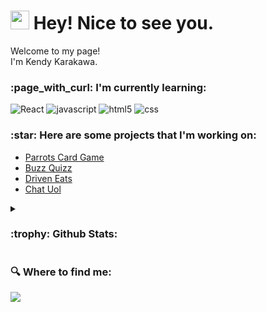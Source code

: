 <h1><img src="https://emojis.slackmojis.com/emojis/images/1531849430/4246/blob-sunglasses.gif?1531849430" width="30"/> Hey! Nice to see you.</h1>


<p>Welcome to my page! </br> I'm Kendy Karakawa.

<!-- <h3>Things I code with</h3> -->
<h3>:page_with_curl: I'm currently learning:</h3>

<p>
<img alt="React" src="https://img.shields.io/badge/React-20232A?style=for-the-badge&logo=react&logoColor=61DAFB" />
<img alt="javascript" src="https://img.shields.io/badge/JavaScript-323330?style=for-the-badge&logo=javascript&logoColor=F7DF1E" />  
<img alt="html5" src="https://img.shields.io/badge/CSS3-1572B6?style=for-the-badge&logo=css3&logoColor=white" />
<img alt="css" src="https://img.shields.io/badge/HTML5-E34F26?style=for-the-badge&logo=html5&logoColor=white" />
</p>

<h3>:star: Here are some projects that I'm working on:</h3>
<ul>
<li><a href="https://kendy-karakawa.github.io/Projeto_04_parrotsCardGame/">Parrots Card Game</a></li>
<li><a href="https://jgmagnani.github.io/projeto6-buzzquizz/">Buzz Quizz</a></li>
<li><a href="https://kendy-karakawa.github.io/projeto3-driveneats/">Driven Eats</a></li> 
<li><a href="https://kendy-karakawa.github.io/projeto5-batepapouol/">Chat Uol</a></li> 
</ul>

<details>
  <summary><h3>:trophy: Github Stats:</h3></summary>
<div align="center">
  <img src="https://github-readme-stats.vercel.app/api?hide_title=false&hide_rank=false&show_icons=true&include_all_commits=true&count_private=true&disable_animations=false&theme=github_dark&locale=en&hide_border=false&username=kendy-karakawa" height="150" alt="stats graph"  />
  <img src="https://github-readme-stats.vercel.app/api/top-langs?locale=en&hide_title=false&layout=compact&card_width=320&langs_count=5&theme=github_dark&hide_border=false&username=kendy-karakawa" height="150" alt="languages graph"  />
</div>
</details>

<h3>🔍 Where to find me: </h3>
<a href="https://br.linkedin.com/in/kendy-karakawa-374aaab2?original_referer=https%3A%2F%2Fwww.google.com%2F/" target="_blank"><img src="https://img.shields.io/badge/-LinkedIn-%230077B5?style=for-the-badge&logo=linkedin&logoColor=white" target="_blank"></a>








<!--
**kendy-karakawa/kendy-karakawa** is a ✨ _special_ ✨ repository because its `README.md` (this file) appears on your GitHub profile.

Here are some ideas to get you started:

- 🔭 I’m currently working on ...
- 🌱 I’m currently learning ...
- 👯 I’m looking to collaborate on ...
- 🤔 I’m looking for help with ...
- 💬 Ask me about ...
- 📫 How to reach me: ...
- 😄 Pronouns: ...
- ⚡ Fun fact: ...
-->
